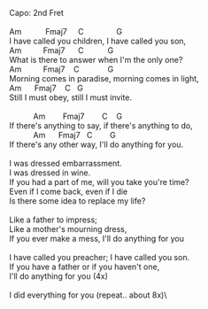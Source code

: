 Capo:&nbsp;2nd&nbsp;Fret\
\
Am&nbsp;&nbsp;&nbsp;&nbsp;&nbsp;&nbsp;&nbsp;&nbsp;&nbsp;&nbsp;&nbsp;Fmaj7&nbsp;&nbsp;&nbsp;&nbsp;&nbsp;C&nbsp;&nbsp;&nbsp;&nbsp;&nbsp;&nbsp;&nbsp;&nbsp;&nbsp;&nbsp;&nbsp;&nbsp;&nbsp;&nbsp;&nbsp;G\
I&nbsp;have&nbsp;called&nbsp;you&nbsp;children,&nbsp;I&nbsp;have&nbsp;called&nbsp;you&nbsp;son,\
Am&nbsp;&nbsp;&nbsp;&nbsp;&nbsp;&nbsp;&nbsp;&nbsp;&nbsp;&nbsp;Fmaj7&nbsp;&nbsp;&nbsp;&nbsp;&nbsp;&nbsp;C&nbsp;&nbsp;&nbsp;&nbsp;&nbsp;&nbsp;&nbsp;&nbsp;&nbsp;&nbsp;&nbsp;G\
What&nbsp;is&nbsp;there&nbsp;to&nbsp;answer&nbsp;when&nbsp;I'm&nbsp;the&nbsp;only&nbsp;one?\
Am&nbsp;&nbsp;&nbsp;&nbsp;&nbsp;&nbsp;&nbsp;&nbsp;&nbsp;&nbsp;Fmaj7&nbsp;&nbsp;&nbsp;&nbsp;C&nbsp;&nbsp;&nbsp;&nbsp;&nbsp;&nbsp;&nbsp;&nbsp;&nbsp;&nbsp;&nbsp;&nbsp;&nbsp;G\
Morning&nbsp;comes&nbsp;in&nbsp;paradise,&nbsp;morning&nbsp;comes&nbsp;in&nbsp;light,\
Am&nbsp;&nbsp;&nbsp;&nbsp;&nbsp;&nbsp;Fmaj7&nbsp;&nbsp;&nbsp;&nbsp;C&nbsp;&nbsp;&nbsp;G\
Still&nbsp;I&nbsp;must&nbsp;obey,&nbsp;still&nbsp;I&nbsp;must&nbsp;invite.\
\
&nbsp;&nbsp;&nbsp;&nbsp;&nbsp;&nbsp;&nbsp;&nbsp;&nbsp;&nbsp;&nbsp;Am&nbsp;&nbsp;&nbsp;&nbsp;&nbsp;&nbsp;&nbsp;&nbsp;Fmaj7&nbsp;&nbsp;&nbsp;&nbsp;&nbsp;&nbsp;&nbsp;&nbsp;C&nbsp;&nbsp;&nbsp;&nbsp;G\
If&nbsp;there's&nbsp;anything&nbsp;to&nbsp;say,&nbsp;if&nbsp;there's&nbsp;anything&nbsp;to&nbsp;do,\
&nbsp;&nbsp;&nbsp;&nbsp;&nbsp;&nbsp;&nbsp;&nbsp;&nbsp;&nbsp;&nbsp;Am&nbsp;&nbsp;&nbsp;&nbsp;&nbsp;&nbsp;Fmaj7&nbsp;&nbsp;&nbsp;C&nbsp;&nbsp;&nbsp;&nbsp;&nbsp;&nbsp;&nbsp;&nbsp;G\
If&nbsp;there's&nbsp;any&nbsp;other&nbsp;way,&nbsp;I'll&nbsp;do&nbsp;anything&nbsp;for&nbsp;you.\
\
I&nbsp;was&nbsp;dressed&nbsp;embarrassment.&nbsp;\
I&nbsp;was&nbsp;dressed&nbsp;in&nbsp;wine.&nbsp;\
If&nbsp;you&nbsp;had&nbsp;a&nbsp;part&nbsp;of&nbsp;me,&nbsp;will&nbsp;you&nbsp;take&nbsp;you're&nbsp;time?&nbsp;\
Even&nbsp;if&nbsp;I&nbsp;come&nbsp;back,&nbsp;even&nbsp;if&nbsp;I&nbsp;die&nbsp;\
Is&nbsp;there&nbsp;some&nbsp;idea&nbsp;to&nbsp;replace&nbsp;my&nbsp;life?&nbsp;\
\
Like&nbsp;a&nbsp;father&nbsp;to&nbsp;impress;&nbsp;\
Like&nbsp;a&nbsp;mother's&nbsp;mourning&nbsp;dress,&nbsp;\
If&nbsp;you&nbsp;ever&nbsp;make&nbsp;a&nbsp;mess,&nbsp;I'll&nbsp;do&nbsp;anything&nbsp;for&nbsp;you&nbsp;\
\
I&nbsp;have&nbsp;called&nbsp;you&nbsp;preacher;&nbsp;I&nbsp;have&nbsp;called&nbsp;you&nbsp;son.&nbsp;\
If&nbsp;you&nbsp;have&nbsp;a&nbsp;father&nbsp;or&nbsp;if&nbsp;you&nbsp;haven't&nbsp;one,&nbsp;\
I'll&nbsp;do&nbsp;anything&nbsp;for&nbsp;you&nbsp;(4x)\
\
I&nbsp;did&nbsp;everything&nbsp;for&nbsp;you&nbsp;(repeat..&nbsp;about&nbsp;8x)\
